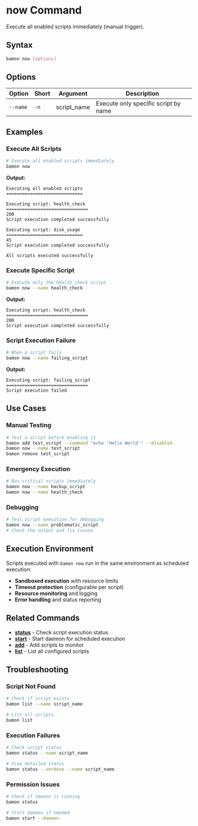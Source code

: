 # now Command

Execute all enabled scripts immediately (manual trigger).

## Syntax

```bash
bamon now [options]
```

## Options

| Option | Short | Argument | Description |
|--------|-------|----------|-------------|
| `--name` | `-n` | script_name | Execute only specific script by name |

## Examples

### Execute All Scripts

```bash
# Execute all enabled scripts immediately
bamon now
```

**Output:**
```
Executing all enabled scripts
=============================

Executing script: health_check
===============================
200
Script execution completed successfully

Executing script: disk_usage
=============================
45
Script execution completed successfully

All scripts executed successfully
```

### Execute Specific Script

```bash
# Execute only the health_check script
bamon now --name health_check
```

**Output:**
```
Executing script: health_check
===============================
200
Script execution completed successfully
```

### Script Execution Failure

```bash
# When a script fails
bamon now --name failing_script
```

**Output:**
```
Executing script: failing_script
===============================
Script execution failed
```

## Use Cases

### Manual Testing

```bash
# Test a script before enabling it
bamon add test_script --command "echo 'Hello World'" --disabled
bamon now --name test_script
bamon remove test_script
```

### Emergency Execution

```bash
# Run critical scripts immediately
bamon now --name backup_script
bamon now --name health_check
```

### Debugging

```bash
# Test script execution for debugging
bamon now --name problematic_script
# Check the output and fix issues
```

## Execution Environment

Scripts executed with `bamon now` run in the same environment as scheduled execution:

- **Sandboxed execution** with resource limits
- **Timeout protection** (configurable per script)
- **Resource monitoring** and logging
- **Error handling** and status reporting

## Related Commands

- **[status](status.md)** - Check script execution status
- **[start](start.md)** - Start daemon for scheduled execution
- **[add](add.md)** - Add scripts to monitor
- **[list](list.md)** - List all configured scripts

## Troubleshooting

### Script Not Found

```bash
# Check if script exists
bamon list --name script_name

# List all scripts
bamon list
```

### Execution Failures

```bash
# Check script status
bamon status --name script_name

# View detailed status
bamon status --verbose --name script_name
```

### Permission Issues

```bash
# Check if daemon is running
bamon status

# Start daemon if needed
bamon start --daemon
```
